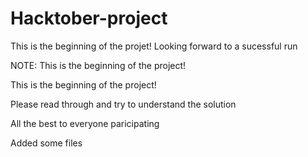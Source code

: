 
# Hacktober-project
This is the beginning of the projet!
Looking forward to a sucessful run

NOTE: This is the beginning of the project!

This is the beginning of the project!

Please read through and try to understand the solution

All the best to everyone paricipating


Added some files
